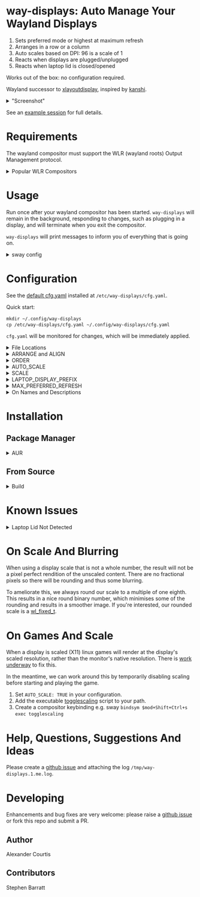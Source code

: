 # way-displays: Auto Manage Your Wayland Displays

1. Sets preferred mode or highest at maximum refresh
1. Arranges in a row or a column
1. Auto scales based on DPI: 96 is a scale of 1
1. Reacts when displays are plugged/unplugged
1. Reacts when laptop lid is closed/opened

Works out of the box: no configuration required.

Wayland successor to [xlayoutdisplay](https://github.com/alex-courtis/xlayoutdisplay), inspired by [kanshi](https://sr.ht/~emersion/kanshi/).

<details><summary>"Screenshot"</summary><br>

![layouts](doc/layouts.png)

</details>

See an [example session](doc/example-session.md) for full details.

# Requirements

The wayland compositor must support the WLR (wayland roots) Output Management protocol.

<details><summary>Popular WLR Compositors</summary><br>

* [sway](https://swaywm.org/)
* [hikari](https://hikari.acmelabs.space)
* [Way Cooler](http://way-cooler.org/)
* [Wayfire](https://github.com/WayfireWM/wayfire)
</details>

# Usage

Run once after your wayland compositor has been started. `way-displays` will remain in the background, responding to changes, such as plugging in a display, and will terminate when you exit the compositor.

`way-displays` will print messages to inform you of everything that is going on.

<details><summary>sway config</summary><br>

[sway](https://swaywm.org/) will start way-displays once on startup via the `exec` command. See `man 5 sway`.

Remove any `output` commands from your sway config file and add the following:
```
exec way-displays > /tmp/way-displays.${XDG_VTNR}.${USER}.log 2>&1
```

Look at `/tmp/way-displays.1.me.log` to see what has been going on.

</details>

# Configuration

See the [default cfg.yaml](cfg.yaml) installed at `/etc/way-displays/cfg.yaml`.

Quick start:
```
mkdir ~/.config/way-displays
cp /etc/way-displays/cfg.yaml ~/.config/way-displays/cfg.yaml
```

`cfg.yaml` will be monitored for changes, which will be immediately applied.

<details><summary>File Locations</summary><br>

The following are used, in order:
* `$XDG_CONFIG_HOME/way-displays/cfg.yaml`
* `$HOME/.config/way-displays/cfg.yaml`
* `/usr/local/etc/way-displays/cfg.yaml`
* `/etc/way-displays/cfg.yaml`

</details>

<details><summary>ARRANGE and ALIGN</summary><br>

The default is to arrange in a row, aligned at the top of the displays. This is very configurable:

![layouts](doc/layouts.png)

`ARRANGE` may be a `ROW` (left to right) or a `COLUMN` (top to bottom).

`ALIGN` for a `ROW` may be `TOP`, `MIDDLE`, `BOTTOM`.

`ALIGN` for a `COLUMN` may be `LEFT`, `MIDDLE`, `RIGHT`.

Layout to suit you e.g. top to bottom, aligned in the centre:
```yaml
# Arrange displays in a ROW (default, left to right) or a COLUMN (top to bottom)
ARRANGE: COLUMN

# Align ROWs at the TOP (default), MIDDLE or BOTTOM
# Align COLUMNs at the LEFT (default), MIDDLE or RIGHT
ALIGN: MIDDLE
```

</details>

<details><summary>ORDER</summary><br>

The default `ROW` (left to right) or `COLUMN` (top to bottom) `ORDER` is simply the order in which the displays are discovered.

Define your own e.g.:
```yaml
ORDER:
    - 'DP-2'
    - 'Monitor Maker ABC123'
```

</details>

<details><summary>AUTO_SCALE</summary><br>

The default is to scale each display by DPI.

This may be disabled and scale 1 will be used, unless a `SCALE` has been specified.

```yaml
AUTO_SCALE: false
```

</details>

<details><summary>SCALE</summary><br>

Auto scale may be overridden with custom scales for each display e.g.
```yaml
SCALE:
    - NAME_DESC: 'Monitor Maker ABC123'
      SCALE: 1.75
```

</details>

<details><summary>LAPTOP_DISPLAY_PREFIX</summary><br>

Laptop displays usually start with `eDP` e.g. `eDP-1`. This may be overridden if your laptop is different e.g.:
```yaml
LAPTOP_DISPLAY_PREFIX: 'eDPP'
```

</details>

<details><summary>MAX_PREFERRED_REFRESH</summary><br>

For the specified displays, use the maximum avalable refresh rate for resolution of the preferred mode.

e.g. when preferred mode is `1920x1080@60Hz`, use `1920x1080@165Hz`

Warning: this may result in an unusable display.

```yaml
MAX_PREFERRED_REFRESH:
  - 'Monitor Maker ABC123'
  - 'HDMI-1'
```

</details>

<details><summary>On Names and Descriptions</summary><br>
You can configure displays by name or description. You can find these by looking at the logs e.g.

```
DP-3 Arrived:
    name:     'DP-3'
    desc:     'Unknown Monitor Maker ABC123 (DP-3 via HDMI)'
```

It is recommended to use the description rather than the name, as the name may change over time and will most likely be different on different PCs.

The description does contain information about how it is connected, so strip that out. In the above example, you would use the description `Monitor Maker ABC123`.

</details>

# Installation

## Package Manager

<details><summary>AUR</summary><br>

[way-displays](https://aur.archlinux.org/packages/way-displays/)

Install with your favourite AUR package manager e.g. `pacaur -S way-displays`
</details>

## From Source

<details><summary>Build</summary>

### Dependencies
* gcc
* wayland
* wayland-protocols
* wlroots
* libinput
* yaml-cpp

Most will be available if you are running a wlroots based compositor like sway.

yaml-cpp will need to be installed via your distribution's package manager.

### Build

```
git clone git@github.com:alex-courtis/way-displays.git
cd way-displays
make
```

### Install / Uninstall

```
sudo make install
sudo make uninstall
```
</details>

# Known Issues

<details><summary>Laptop Lid Not Detected</summary><br>

```
W [10:09:44.542] WARNING: open '/dev/input/event0' failed 13: 'Permission denied'
```

User must be in the `input` group to monitor libinput events.
</details>

# On Scale And Blurring

When using a display scale that is not a whole number, the result will not be a pixel perfect rendition of the unscaled content. There are no fractional pixels so there will be rounding and thus some blurring.

To ameliorate this, we always round our scale to a multiple of one eighth. This results in a nice round binary number, which minimises some of the rounding and results in a smoother image. If you're interested, our rounded scale is a [wl_fixed_t](https://wayland.freedesktop.org/docs/html/apb.html).

# On Games And Scale

When a display is scaled (X11) linux games will render at the display's scaled resolution, rather than the monitor's native resolution. There is [work underway](https://gitlab.freedesktop.org/wlroots/wlroots/-/issues/2125) to fix this.

In the meantime, we can work around this by temporarily disabling scaling before starting and playing the game.

1. Set `AUTO_SCALE: TRUE` in your configuration.
1. Add the executable [togglescaling](https://github.com/alex-courtis/arch/blob/master/bin/togglescaling) script to your path.
1. Create a compositor keybinding e.g. sway `bindsym $mod+Shift+Ctrl+s exec togglescaling`

# Help, Questions, Suggestions And Ideas

Please create a [github issue](https://github.com/alex-courtis/way-displays/issues) and attaching the log `/tmp/way-displays.1.me.log`.

# Developing

Enhancements and bug fixes are very welcome: please raise a [github issue](https://github.com/alex-courtis/way-displays/issues) or fork this repo and submit a PR.

## Author

Alexander Courtis

## Contributors

Stephen Barratt
